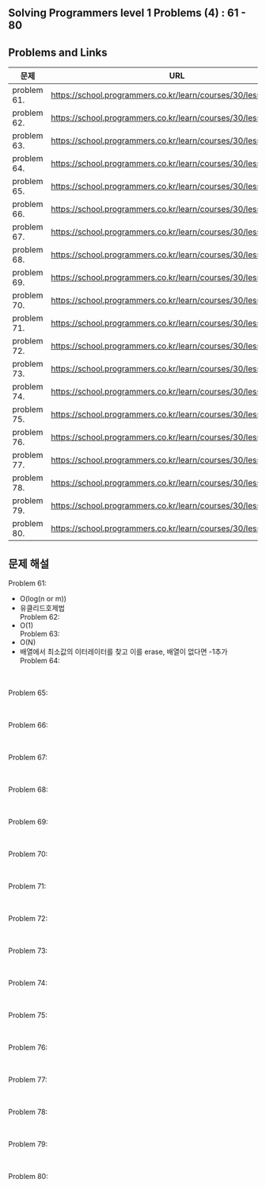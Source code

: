 ## Solving Programmers level 1 Problems (4) : 61 - 80
## Problems and Links

| 문제  | URL |
| --- | --- |
| problem 61. | https://school.programmers.co.kr/learn/courses/30/lessons/12940 | (https://school.programmers.co.kr/learn/courses/30/lessons/12940) |
| problem 62. | https://school.programmers.co.kr/learn/courses/30/lessons12937/ | (https://school.programmers.co.kr/learn/courses/30/lessons/12937) |
| problem 63. | https://school.programmers.co.kr/learn/courses/30/lessons/12935 | (https://school.programmers.co.kr/learn/courses/30/lessons/12935) |
| problem 64. | https://school.programmers.co.kr/learn/courses/30/lessons/12934 | (https://school.programmers.co.kr/learn/courses/30/lessons/12934) |
| problem 65. | https://school.programmers.co.kr/learn/courses/30/lessons/12933 | (https://school.programmers.co.kr/learn/courses/30/lessons/12933) |
| problem 66. | https://school.programmers.co.kr/learn/courses/30/lessons/12932 | (https://school.programmers.co.kr/learn/courses/30/lessons/12932) |
| problem 67. | https://school.programmers.co.kr/learn/courses/30/lessons/12931 | (https://school.programmers.co.kr/learn/courses/30/lessons/12931) |
| problem 68. | https://school.programmers.co.kr/learn/courses/30/lessons/12930 | (https://school.programmers.co.kr/learn/courses/30/lessons/12930) |
| problem 69. | https://school.programmers.co.kr/learn/courses/30/lessons/12928 | (https://school.programmers.co.kr/learn/courses/30/lessons/12928) |
| problem 70. | https://school.programmers.co.kr/learn/courses/30/lessons/12926 | (https://school.programmers.co.kr/learn/courses/30/lessons/12926) |
| problem 71. | https://school.programmers.co.kr/learn/courses/30/lessons/12925 | (https://school.programmers.co.kr/learn/courses/30/lessons/12925) |
| problem 72. | https://school.programmers.co.kr/learn/courses/30/lessons/12922 | (https://school.programmers.co.kr/learn/courses/30/lessons/12922) |
| problem 73. | https://school.programmers.co.kr/learn/courses/30/lessons/12921 | (https://school.programmers.co.kr/learn/courses/30/lessons/12921) |
| problem 74. | https://school.programmers.co.kr/learn/courses/30/lessons/12919 | (https://school.programmers.co.kr/learn/courses/30/lessons/12919) |
| problem 75. | https://school.programmers.co.kr/learn/courses/30/lessons/12918 | (https://school.programmers.co.kr/learn/courses/30/lessons/12918) |
| problem 76. | https://school.programmers.co.kr/learn/courses/30/lessons/12917 | (https://school.programmers.co.kr/learn/courses/30/lessons/12917) |
| problem 77. | https://school.programmers.co.kr/learn/courses/30/lessons/12916 | (https://school.programmers.co.kr/learn/courses/30/lessons/12916) |
| problem 78. | https://school.programmers.co.kr/learn/courses/30/lessons/12915 | (https://school.programmers.co.kr/learn/courses/30/lessons/12915) |
| problem 79. | https://school.programmers.co.kr/learn/courses/30/lessons/12912 | (https://school.programmers.co.kr/learn/courses/30/lessons/12912) |
| problem 80. | https://school.programmers.co.kr/learn/courses/30/lessons/12910 | (https://school.programmers.co.kr/learn/courses/30/lessons/12910) |



## 문제 해설
Problem 61: <br /> 
- O(log(n or m)) <br />
- 유클리드호제법 <br /> 
Problem 62: <br /> 
- O(1) <br />
Problem 63: <br /> 
- O(N) <br />
- 배열에서 최소값의 이터레이터를 찾고 이를 erase, 배열이 없다면 -1추가 <br />
Problem 64: <br /> <br /> <br />

Problem 65: <br /> <br /> <br />

Problem 66: <br /> <br /> <br />

Problem 67: <br /> <br /> <br />

Problem 68: <br /> <br /> <br />

Problem 69: <br /> <br /> <br />

Problem 70: <br /> <br /> <br />

Problem 71: <br /> <br /> <br />

Problem 72: <br /> <br /> <br />

Problem 73: <br /> <br /> <br />

Problem 74: <br /> <br /> <br />

Problem 75: <br /> <br /> <br />

Problem 76: <br /> <br /> <br />

Problem 77: <br /> <br /> <br />

Problem 78: <br /> <br /> <br />

Problem 79: <br /> <br /> <br />

Problem 80: <br /> <br /> <br />
